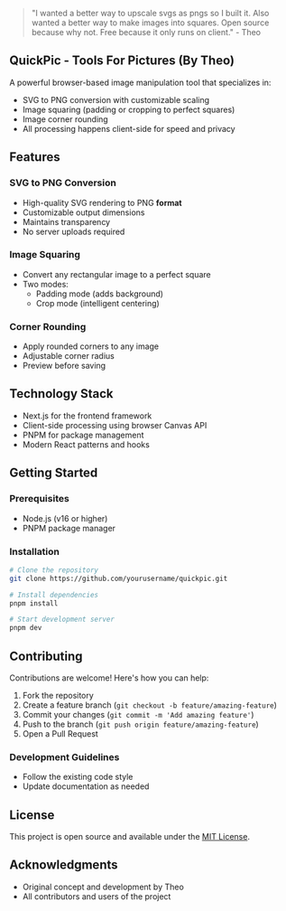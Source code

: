 > "I wanted a better way to upscale svgs as pngs so I built it. Also wanted a better way to make images into squares. Open source because why not. Free because it only runs on client." - Theo

## QuickPic - Tools For Pictures (By Theo)

A powerful browser-based image manipulation tool that specializes in:
- SVG to PNG conversion with customizable scaling
- Image squaring (padding or cropping to perfect squares)
- Image corner rounding
- All processing happens client-side for speed and privacy

## Features

### SVG to PNG Conversion
- High-quality SVG rendering to PNG **format**
- Customizable output dimensions
- Maintains transparency
- No server uploads required

### Image Squaring
- Convert any rectangular image to a perfect square
- Two modes:
  - Padding mode (adds background)
  - Crop mode (intelligent centering)

### Corner Rounding
- Apply rounded corners to any image
- Adjustable corner radius
- Preview before saving

## Technology Stack
- Next.js for the frontend framework
- Client-side processing using browser Canvas API
- PNPM for package management
- Modern React patterns and hooks

## Getting Started

### Prerequisites
- Node.js (v16 or higher)
- PNPM package manager

### Installation

```bash
# Clone the repository
git clone https://github.com/yourusername/quickpic.git

# Install dependencies
pnpm install

# Start development server
pnpm dev
```


## Contributing

Contributions are welcome! Here's how you can help:

1. Fork the repository
2. Create a feature branch (`git checkout -b feature/amazing-feature`)
3. Commit your changes (`git commit -m 'Add amazing feature'`)
4. Push to the branch (`git push origin feature/amazing-feature`)
5. Open a Pull Request

### Development Guidelines
- Follow the existing code style
- Update documentation as needed

## License

This project is open source and available under the [MIT License](LICENSE).

## Acknowledgments
- Original concept and development by Theo
- All contributors and users of the project

